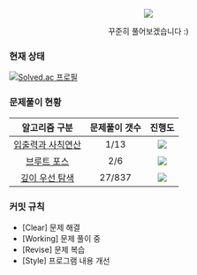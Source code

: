 <p align="center">
<img src="https://github.com/ssonsonya/SolveBaekjoon/assets/116151781/3e44d5ba-139b-4f43-a7d9-c675e58fc9aa">  
</p>
<p align = "center"> 꾸준히 풀어보겠습니다 :) </p>

### 현재 상태

[![Solved.ac
프로필](http://mazassumnida.wtf/api/v2/generate_badge?boj=ssonsonya)](https://solved.ac/ssonsonya)  

### 문제풀이 현황

|알고리즘 구분|문제풀이 갯수|진행도
|:---:|:---:|:---:|
|[입출력과 사칙연산](/Index/InputOutput.md)|1/13| ![](https://geps.dev/progress/7)|
|[브루트 포스](/Index/BruteForce.md)|2/6| ![](https://geps.dev/progress/33)|
|[깊이 우선 탐색](/Index/DFS.md)|27/837| ![](https://geps.dev/progress/3)|


### 커밋 규칙

+ [Clear] 문제 해결
+ [Working] 문제 풀이 중
+ [Revise] 문제 복습
+ [Style] 프로그램 내용 개선
